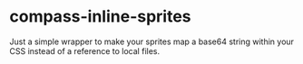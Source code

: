 compass-inline-sprites
======================

Just a simple wrapper to make your sprites map a base64 string within your CSS instead of a reference to local files.
